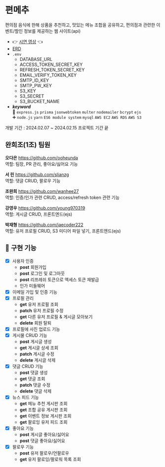 # 편메추  
편의점 음식에 한해 상품을 추천하고, 맛있는 메뉴 조합을 공유하고, 편의점과 관련한 이벤트/할인 정보를 제공하는 웹 사이트(api)  
- :point_right: <a href="https://www.youtube.com/watch?v=gSYeb3seVBw">시연 영상</a> :point_left:  
- <a href="https://drawsql.app/teams/me-662/diagrams/pyeonmechu">ERD</a>
- `.env`
  - DATABASE_URL
  - ACCESS_TOKEN_SECRET_KEY
  - REFRESH_TOKEN_SECRET_KEY
  - EMAIL_VERIFY_TOKEN_KEY
  - SMTP_ID_KEY
  - SMTP_PW_KEY
  - S3_KEY
  - S3_SECRET
  - S3_BUCKET_NAME
- ***keyword***  
📌 `express.js` `prisma` `jsonwebtoken` `multer` `nodemailer` `bcrypt` `ejs`   
➕ `node.js` `yarn` `ES6 module system` `mysql` `AWS EC2` `AWS RDS` `AWS S3`  

개발 기간 : 2024.02.07 ~ 2024.02.15 프로젝트 기간 끝

## 완희조(1조) 팀원

**오다은** https://github.com/ooheunda  
역할: 팀장, PR 관리, 좋아요/싫어요 기능

**서 린** https://github.com/slianzg  
역할: 댓글 CRUD, 팔로우 기능

**조완희** https://github.com/wanhee27  
역할: 인증/인가 관련 CRUD, access/refresh token 관련 기능

**강영우** https://github.com/young970319  
역할: 게시글 CRUD, 프론트엔드(ejs)

**박재형** https://github.com/jaecoder222  
역할: 유저 프로필 CRUD, S3 미디어 파일 넣기, 프론트엔드(ejs)

## 👔 구현 기능
- [x] 사용자 인증
  - **post** 회원가입
  - **post** 로그인 및 로그아웃
  - **post** 리프레쉬 토큰으로 액세스 토큰 재발급
  - 인가 미들웨어
- [x] 이메일 가입 및 인증 기능
- [x] 프로필 관리
  - **get** 유저 프로필 조회
  - **patch** 유저 프로필 수정
  - **get** 다른 유저 프로필 & 게시글 모아보기
  - **delete** 회원 탈퇴
- [x] 프로필에 사진 업로드 기능
- [x] 게시물 CRUD 기능
  - **post** 게시글 생성
  - **get** 게시글 상세 조회
  - **patch** 게시글 수정
  - **delete** 게시글 삭제
- [x] 댓글 CRUD 기능
  - **post** 댓글 생성
  - **get** 댓글 조회
  - **patch** 댓글 수정
  - **delete** 댓글 삭제
- [x] 뉴스 피드 기능
  - **get** 메뉴 추천 게시판 조회
  - **get** 조합 공유 게시판 조회
  - **get** 이벤트 정보 게시판 조회
  - **get** 팔로잉 유저 피드 조회
- [x] 좋아요 기능
  - **post** 게시글 좋아요/싫어요
  - **post** 댓글 좋아요/싫어요
- [x] 팔로우 기능
  - **post** 유저 팔로우/언팔로우
  - **get** 유저 팔로잉/팔로워 목록 조회
